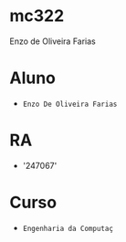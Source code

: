 # mc322
Enzo de Oliveira Farias
# Aluno
* `Enzo De Oliveira Farias`
# RA
* '247067'
# Curso
* `Engenharia da Computaç`
